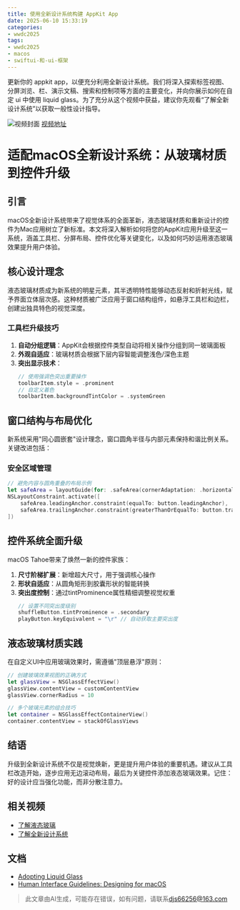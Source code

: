 ```yaml
---
title: 使用全新设计系统构建 AppKit App
date: 2025-06-10 15:33:19
categories:
- wwdc2025
tags:
- wwdc2025
- macos
- swiftui-和-ui-框架
---
```

更新你的 appkit app，以便充分利用全新设计系统。我们将深入探索标签视图、分屏浏览、栏、演示文稿、搜索和控制项等方面的主要变化，并向你展示如何在自定 ui 中使用 liquid glass。为了充分从这个视频中获益，建议你先观看“了解全新设计系统”以获取一般性设计指导。
<!--more-->

![视频封面](https://devimages-cdn.apple.com/wwdc-services/images/3055294D-836B-4513-B7B0-0BC5666246B0/10015/10015_wide_250x141_2x.jpg)
[视频地址](https://developer.apple.com/cn/videos/play/wwdc2025/310/)

# 适配macOS全新设计系统：从玻璃材质到控件升级

## 引言
macOS全新设计系统带来了视觉体系的全面革新，液态玻璃材质和重新设计的控件为Mac应用树立了新标准。本文将深入解析如何将您的AppKit应用升级至这一系统，涵盖工具栏、分屏布局、控件优化等关键变化，以及如何巧妙运用液态玻璃效果提升用户体验。

## 核心设计理念
液态玻璃材质成为新系统的明星元素，其半透明特性能够动态反射和折射光线，赋予界面立体层次感。这种材质被广泛应用于窗口结构组件，如悬浮工具栏和边栏，创建出独具特色的视觉深度。

### 工具栏升级技巧
1. **自动分组逻辑**：AppKit会根据控件类型自动将相关操作分组到同一玻璃面板
2. **外观自适应**：玻璃材质会根据下层内容智能调整浅色/深色主题
3. **突出显示技术**：
   ```swift
   // 使用强调色突出重要操作
   toolbarItem.style = .prominent
   // 自定义着色
   toolbarItem.backgroundTintColor = .systemGreen
   ```

## 窗口结构与布局优化
新系统采用"同心圆嵌套"设计理念，窗口圆角半径与内部元素保持和谐比例关系。关键改进包括：

### 安全区域管理
```swift
// 避免内容与圆角重叠的布局示例
let safeArea = layoutGuide(for: .safeArea(cornerAdaptation: .horizontal))
NSLayoutConstraint.activate([
    safeArea.leadingAnchor.constraint(equalTo: button.leadingAnchor),
    safeArea.trailingAnchor.constraint(greaterThanOrEqualTo: button.trailingAnchor)
])
```

## 控件系统全面升级
macOS Tahoe带来了焕然一新的控件家族：

1. **尺寸阶梯扩展**：新增超大尺寸，用于强调核心操作
2. **形状自适应**：从圆角矩形到胶囊形状的智能转换
3. **突出度控制**：通过tintProminence属性精细调整视觉权重
   ```swift
   // 设置不同突出度级别
   shuffleButton.tintProminence = .secondary
   playButton.keyEquivalent = "\r" // 自动获取主要突出度
   ```

## 液态玻璃材质实践
在自定义UI中应用玻璃效果时，需遵循"顶层悬浮"原则：

```swift
// 创建玻璃效果视图的正确方式
let glassView = NSGlassEffectView()
glassView.contentView = customContentView
glassView.cornerRadius = 10

// 多个玻璃元素的组合技巧
let container = NSGlassEffectContainerView()
container.contentView = stackOfGlassViews
```

## 结语
升级到全新设计系统不仅是视觉焕新，更是提升用户体验的重要机遇。建议从工具栏改造开始，逐步应用无边滚动布局，最后为关键控件添加液态玻璃效果。记住：好的设计应当强化功能，而非分散注意力。

## 相关视频
- [了解液态玻璃](https://developer.apple.com/videos/play/wwdc2025/219)  
- [了解全新设计系统](https://developer.apple.com/videos/play/wwdc2025/356)

## 文档
- [Adopting Liquid Glass](https://developer.apple.com/documentation/TechnologyOverviews/adopting-liquid-glass)  
- [Human Interface Guidelines: Designing for macOS](https://developer.apple.com/design/Human-Interface-Guidelines/designing-for-macos)
> 此文章由AI生成，可能存在错误，如有问题，请联系[djs66256@163.com](djs66256@163.com)